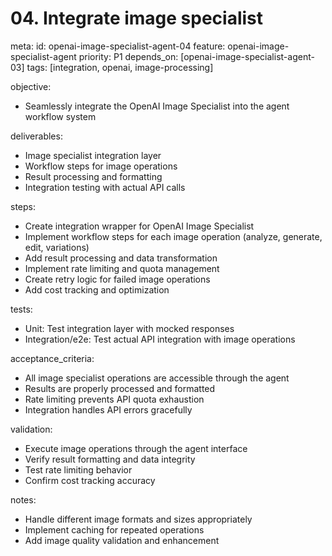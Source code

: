 # 04. Integrate image specialist

meta:
id: openai-image-specialist-agent-04
feature: openai-image-specialist-agent
priority: P1
depends_on: [openai-image-specialist-agent-03]
tags: [integration, openai, image-processing]

objective:

- Seamlessly integrate the OpenAI Image Specialist into the agent workflow system

deliverables:

- Image specialist integration layer
- Workflow steps for image operations
- Result processing and formatting
- Integration testing with actual API calls

steps:

- Create integration wrapper for OpenAI Image Specialist
- Implement workflow steps for each image operation (analyze, generate, edit, variations)
- Add result processing and data transformation
- Implement rate limiting and quota management
- Create retry logic for failed image operations
- Add cost tracking and optimization

tests:

- Unit: Test integration layer with mocked responses
- Integration/e2e: Test actual API integration with image operations

acceptance_criteria:

- All image specialist operations are accessible through the agent
- Results are properly processed and formatted
- Rate limiting prevents API quota exhaustion
- Integration handles API errors gracefully

validation:

- Execute image operations through the agent interface
- Verify result formatting and data integrity
- Test rate limiting behavior
- Confirm cost tracking accuracy

notes:

- Handle different image formats and sizes appropriately
- Implement caching for repeated operations
- Add image quality validation and enhancement
